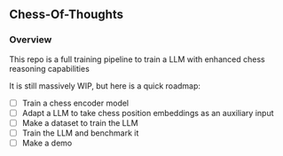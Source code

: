 ## Chess-Of-Thoughts


### Overview

This repo is a full training pipeline to train a LLM with enhanced chess reasoning capabilities

It is still massively WIP, but here is a quick roadmap:
- [ ] Train a chess encoder model
- [ ] Adapt a LLM to take chess position embeddings as an auxiliary input
- [ ] Make a dataset to train the LLM
- [ ] Train the LLM and benchmark it
- [ ] Make a demo